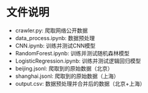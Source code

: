 # 文件说明

* crawler.py: 爬取网络公开数据
* data_process.ipynb: 数据预处理
* CNN.ipynb: 训练并测试CNN模型
* RandomForest.ipynb: 训练并测试随机森林模型
* LogisticRegression.ipynb: 训练并测试逻辑回归模型
* beijing.jsonl: 爬取到的原始数据（北京）
* shanghai.jsonl: 爬取到的原始数据（上海）
* output.csv: 数据预处理并合并后的数据（北京+上海）